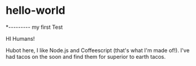 # hello-world
*---------
my first Test

HI Humans!

Hubot here, I like Node.js and Coffeescript (that's what I'm made of!).
I've had tacos on the soon and find them for superior to earth tacos. 
